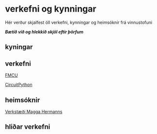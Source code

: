 # verkefni og kynningar

Hér verður skjalfest öll verkefni, kynningar og heimsóknir frá vinnustofuni

**_Bætið við og hlekkið skjöl eftir þörfum_**

## kyningar

## verkefni

[FMCU](fmcu.md)

[CircuitPython](circuitpython.md)


## heimsóknir

[Verkstæði Magga Hermanns](https://www.tubes.is/category/frettir/a-verkstaedisbordinu/)

## hliðar verkefni
